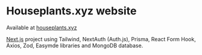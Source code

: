 # Houseplants.xyz website

Available at [houseplants.xyz](https://houseplants.xyz)

[Next.js](https://nextjs.org/) project using Tailwind, NextAuth (Auth.js), Prisma, React Form Hook, Axios, Zod, Easymde libraries and MongoDB database.
